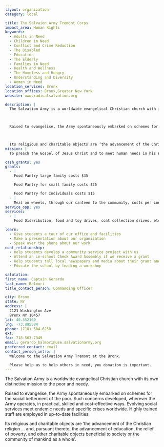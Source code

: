 ```yaml
---
layout: organization
category: local

title: The Salvaion Army Tremont Corps
impact_area: Human Rights
keywords: 
  - Adults in Need
  - Children in Need
  - Conflict and Crime Reduction
  - The Disabled
  - Education
  - The Elderly
  - Families in Need
  - Health and Wellness
  - The Homeless and Hungry
  - Understanding and Diversity
  - Women in Need
location_services: Bronx
location_offices: Bronx,Greater New York
website: www.radicalsalvation.org

description: |
  The Salvation Army is a worldwide evangelical Christian church with its own distinctive mission to the poor and needy.

  

  Raised to evangelise, the Army spontaneously embarked on schemes for the social betterment of the poor. Such concerns developed, wherever the Army operates, in practical, skilled and cost-effective ways. Evolving social services meet endemic needs and specific crises worldwide. Highly trained staff are employed in up-to-date facilities.

  

  Its religious and charitable objects are ‘the advancement of the Christian religion ... and, pursuant thereto, the advancement of education, the relief of poverty, and other charitable objects beneficial to society or the community of mankind as a whole’.
mission: |
  To preach the Gospel of Jesus Christ and to meet human needs in his name without discrimination.

cash_grants: yes
grants: 
  - |
    Food Pantry large family costs $35

    Food Pantry for small family costs $25

    Food Pantry for Individuals costs $15
  - |
    Meal on wheels, through our canteen to the community, costs per individuals: $ 3.50
service_opp: yes
services: 
  - |
    Food Disrribution, food and toy drives, coat collection drives, etc

learn: 
  - Give students a tour of our office and facilities
  - Make a presentation about our organization
  - Speak over the phone about our work
cont_relationship: 
  - Help students develop a community service project with us
  - Attend an in-school Check Award Assembly if we receive a grant
  - Help students tell local newspapers and media about their grant and/or project with us
  - Educate the school by leading a workshop

salutation: 
first_name: Captain Gerardo
last_name: Balmori
title_contact_person: Commanding Officer

city: Bronx
state: NY
address: |
  2121 Washington Ave  
  Bronx NY 10457
lat: 40.852169
lng: -73.895584
phone: (718) 584-6250
ext: 
fax: 718-563-7349
email: gerardo_balmori@use.salvationarmy.org
preferred_contact: email
contact_person_intro: |
  Welcome to the Salvation Army Tremont at the Bronx.

  Please help us to help others in need, you donation is important.
---
```

The Salvation Army is a worldwide evangelical Christian church with its own distinctive mission to the poor and needy.



Raised to evangelise, the Army spontaneously embarked on schemes for the social betterment of the poor. Such concerns developed, wherever the Army operates, in practical, skilled and cost-effective ways. Evolving social services meet endemic needs and specific crises worldwide. Highly trained staff are employed in up-to-date facilities.



Its religious and charitable objects are ‘the advancement of the Christian religion ... and, pursuant thereto, the advancement of education, the relief of poverty, and other charitable objects beneficial to society or the community of mankind as a whole’.